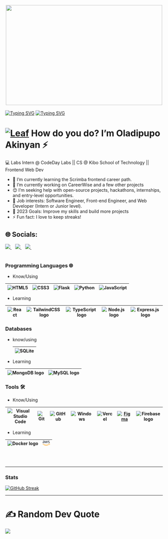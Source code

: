 <p align="center"><img src="https://camo.githubusercontent.com/cae12fddd9d6982901d82580bdf321d81fb299141098ca1c2d4891870827bf17/68747470733a2f2f6d69726f2e6d656469756d2e636f6d2f6d61782f313336302f302a37513379765349765f7430696f4a2d5a2e676966" width="500" height="320"/></p>




[![Typing SVG](https://readme-typing-svg.herokuapp.com?duration=6500&color=777777&background=00000000&width=500&height=120&lines=++Hi!+there+I'm+Oladipupo+Akinyan+🕸️)](https://git.io/typing-svg)
[![Typing SVG](https://readme-typing-svg.herokuapp.com?duration=6500&color=777777&background=00000000&width=500&height=120&lines=++I'm+a+Front-end+engineer+and+web+developer+🧑‍💻)](https://git.io/typing-svg)


# <a href="https://github.com/Oladipupoak"><img src="https://plus.unsplash.com/premium_photo-1664543649372-6e2ec0e0bfff?ixlib=rb-4.0.3&ixid=M3wxMjA3fDB8MHxlZGl0b3JpYWwtZmVlZHw0M3x8fGVufDB8fHx8fA%3D%3D&auto=format&fit=crop&w=600&q=60" width="200px" height="200px" alt="Leaf"></a> How do you do? I’m Oladipupo Akinyan ⚡

💻 Labs Intern @ CodeDay Labs || CS @ Kibo School of Technology || Frontend Web Dev



- 🌱 I’m currently learning the Scrimba frontend career path.
- 👯 I’m currently working on CareerWise and a few other projects
- 😊 I’m seeking help with open-source projects, hackathons, internships, and entry-level opportunities.
- 💼 Job interests: Software Engineer, Front-end Engineer, and Web Developer (Intern or Junior level).
- 🥅 2023 Goals: Improve my skills and build more projects 
- ⚡ Fun fact: I love to keep streaks!
## 🌐 Socials:


<a href="https://twitter.com/Michaelakinyan" target="_blank">
  <img src="https://img.shields.io/badge/twitter-%231DA1F2.svg?&style=for-the-badge&logo=twitter&logoColor=white" />
</a>&nbsp;&nbsp;
<a href="https://www.linkedin.com/in/oladipupo-akinyan/" target="_blank">
  <img src="https://img.shields.io/badge/linkedin-%230077B5.svg?&style=for-the-badge&logo=linkedin&logoColor=white" />
</a>&nbsp;&nbsp;
<a href="mailto:oladipupoakinyan@gmail.com" target="_blank">
  <img src="https://img.shields.io/badge/email me-%23D14836.svg?&style=for-the-badge&logo=gmail&logoColor=white" />
</a>&nbsp;&nbsp;

<br>
<br>

### Programming Languages 🌐

- Know/Using

| ![HTML5](https://img.shields.io/badge/html5-%23E34F26.svg?style=for-the-badge&logo=html5&logoColor=white) | ![CSS3](https://img.shields.io/badge/css3-%231572B6.svg?style=for-the-badge&logo=css3&logoColor=white)  | ![Flask](https://img.shields.io/badge/flask-%23000.svg?style=for-the-badge&logo=flask&logoColor=white) | ![Python](https://img.shields.io/badge/python-3670A0?style=for-the-badge&logo=python&logoColor=ffdd54) | ![JavaScript](https://img.shields.io/badge/javascript-%23323330.svg?style=for-the-badge&logo=javascript&logoColor=%23F7DF1E)|
|---|---|---|---|---|

- Learning

|![React](https://img.shields.io/badge/react-%2320232a.svg?style=for-the-badge&logo=react&logoColor=%2361DAFB) |<span><img src="https://img.shields.io/badge/Tailwind_CSS-38B2AC?style=for-the-badge&logo=tailwind-css&logoColor=white" alt="TailwindCSS logo" title="TailwindCSS" height="25" /></span>| <span><img src="https://img.shields.io/badge/TypeScript-007ACC?style=for-the-badge&logo=typescript&logoColor=white" alt="TypeScript logo" title="TypeScript" height="25" /></span>|<span><img src="https://img.shields.io/badge/Node.js-339933?style=for-the-badge&logo=nodedotjs&logoColor=white" alt="Node.js logo" title="Node.js" height="25" /></span>|<span><img src="https://img.shields.io/badge/Express.js-000000?style=for-the-badge&logo=express&logoColor=white" alt="Express.js logo" title="Express.js" height="25" /></span>|
|---|---|---|---|---|

### Databases
- know/using
  
  |![SQLite](https://img.shields.io/badge/sqlite-%2307405e.svg?style=for-the-badge&logo=sqlite&logoColor=-badge&logo=scikit-learn&logoColor=white)   |
  |---|
- Learning

|<img src="https://img.shields.io/badge/MongoDB-4EA94B?style=for-the-badge&logo=mongodb&logoColor=white" alt="MongoDB logo" title="MongoDB" height="25" />|<img src = "https://img.shields.io/badge/MySQL-005C84?style=for-the-badge&logo=mysql&logoColor=white" alt="MySQL logo" title="MySQL" height="25"/>|
|---|---|



### Tools 🛠️

- Know/Using

| ![Visual Studio Code](https://img.shields.io/badge/Visual%20Studio%20Code-0078d7.svg?style=for-the-badge&logo=visual-studio-code&logoColor=white)  |![Git](https://img.shields.io/badge/git-%23F05033.svg?style=for-the-badge&logo=git&logoColor=white)  | ![GitHub](https://img.shields.io/badge/github-%23121011.svg?style=for-the-badge&logo=github&logoColor=white) | ![Windows](https://img.shields.io/badge/Windows-0078D6?style=for-the-badge&logo=windows&logoColor=white) | ![Vercel](https://img.shields.io/badge/vercel-%23000000.svg?style=for-the-badge&logo=vercel&logoColor=white) | <a href="https://www.figma.com/" target="_blank" rel="noreferrer"><img src="https://raw.githubusercontent.com/danielcranney/readme-generator/main/public/icons/skills/figma-colored.svg" width="36" height="36" alt="Figma" /></a> |<span><img src="https://img.shields.io/badge/firebase-ffca28?style=for-the-badge&logo=firebase&logoColor=black" alt="Firebase logo" title="Firebase" height="25"/></span>|
|---|---|---|---|---|---|---|

- Learning

| <span><img src="https://img.shields.io/badge/Docker-2CA5E0?style=for-the-badge&logo=docker&logoColor=white" alt="Docker logo" title="Docker Code" height="25" /></span>|  [<img src="https://raw.githubusercontent.com/Delta456/Delta456/master/img/aws.png" alt="aws logo" width="24">](https://aws.amazon.com/) | 
|---|---|


<br>
<br>

---
### Stats

[![GitHub Streak](https://streak-stats.demolab.com?user=Oladipupoak&theme=one-dark-pro&hide_border=true)](https://git.io/streak-stats)
  <!--<img src = "https://github-readme-stats.vercel.app/api/top-langs/?username=Oladipupoak&hide=&theme=tokyonight"> -->


---
# ✍️ Random Dev Quote
![](https://quotes-github-readme.vercel.app/api?type=horizontal&theme=dark)



